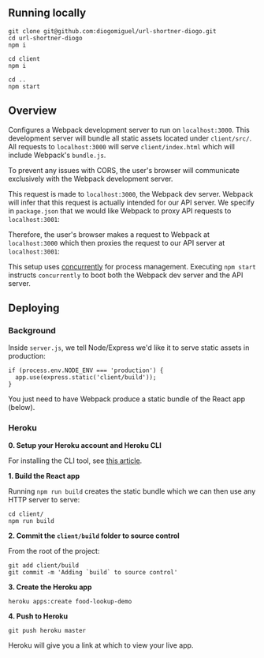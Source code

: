 ## Running locally

```
git clone git@github.com:diogomiguel/url-shortner-diogo.git
cd url-shortner-diogo
npm i

cd client
npm i

cd ..
npm start
```

## Overview

Configures a Webpack development server to run on `localhost:3000`. This development server will bundle all static assets located under `client/src/`. All requests to `localhost:3000` will serve `client/index.html` which will include Webpack's `bundle.js`.

To prevent any issues with CORS, the user's browser will communicate exclusively with the Webpack development server.

This request is made to `localhost:3000`, the Webpack dev server. Webpack will infer that this request is actually intended for our API server. We specify in `package.json` that we would like Webpack to proxy API requests to `localhost:3001`:

Therefore, the user's browser makes a request to Webpack at `localhost:3000` which then proxies the request to our API server at `localhost:3001`:

This setup uses [concurrently](https://github.com/kimmobrunfeldt/concurrently) for process management. Executing `npm start` instructs `concurrently` to boot both the Webpack dev server and the API server.

## Deploying

### Background

Inside `server.js`, we tell Node/Express we'd like it to serve static assets in production:

```
if (process.env.NODE_ENV === 'production') {
  app.use(express.static('client/build'));
}
```

You just need to have Webpack produce a static bundle of the React app (below).

### Heroku

**0. Setup your Heroku account and Heroku CLI**

For installing the CLI tool, see [this article](https://devcenter.heroku.com/articles/heroku-command-line).

**1. Build the React app**

Running `npm run build` creates the static bundle which we can then use any HTTP server to serve:

```
cd client/
npm run build
```

**2. Commit the `client/build` folder to source control**

From the root of the project:

```
git add client/build
git commit -m 'Adding `build` to source control'
```

**3. Create the Heroku app**

```
heroku apps:create food-lookup-demo
```

**4. Push to Heroku**

```
git push heroku master
```

Heroku will give you a link at which to view your live app.
